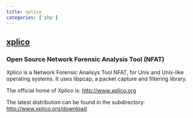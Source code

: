 ```yaml
---
title: xplico
categories: ['php']
---
```

## [xplico](https://github.com/xplico/xplico)

### Open Source Network Forensic Analysis Tool (NFAT)


Xplico is a Network Forensic Analisys Tool NFAT, for Unix and Unix-like operating systems.  It uses libpcap, a packet capture and filtering library.

The official home of Xplico is: http://www.xplico.org

The latest distribution can be found in the subdirectory: http://www.xplico.org/download
